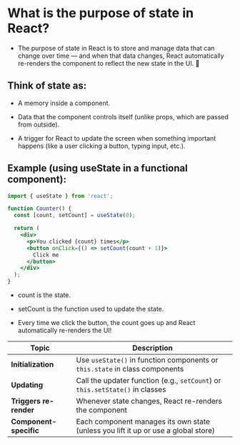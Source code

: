 # What is the purpose of state in React?

- The purpose of state in React is to store and manage data that can change over time — and when that data changes, React automatically re-renders the component to reflect the new state in the UI. 🚀

## Think of state as:
- A memory inside a component.

- Data that the component controls itself (unlike props, which are passed from outside).

- A trigger for React to update the screen when something important happens (like a user clicking a button, typing input, etc.).

## Example (using useState in a functional component):
```jsx
import { useState } from 'react';

function Counter() {
  const [count, setCount] = useState(0);

  return (
    <div>
      <p>You clicked {count} times</p>
      <button onClick={() => setCount(count + 1)}>
        Click me
      </button>
    </div>
  );
}
```
- count is the state.

- setCount is the function used to update the state.
 
- Every time we click the button, the count goes up and React automatically re-renders the UI!


| Topic                  | Description                                                                        |
|------------------------|-----------------------------------------------------------------------------       |
| **Initialization**     | Use `useState()` in function components or `this.state` in class components        |
| **Updating**           | Call the updater function (e.g., `setCount`) or `this.setState()` in classes       |
| **Triggers re-render** | Whenever state changes, React re-renders the component                             |
| **Component-specific** | Each component manages its own state (unless you lift it up or use a global store) |



